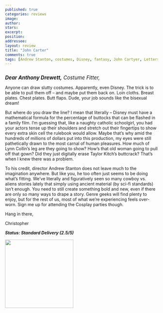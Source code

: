 ```yaml
---
published: true
categories: reviews
image:
author: 
stars: 
excerpt: 
position: 
addressee: 
layout: review
title: "John Carter"
comments: true
tags: [Andrew Stanton, costumes, Disney, fantasy, John Cartyer, Letters, Lynn Collins, sci-fi, sexy, Taylor Kitch]
---
```

<div><p><span class="full-image-block ssNonEditable"><span><img src="http://static.squarespace.com/static/5005f6bcc4aa41161b33e89e/5329cf1fe4b07c068ebf74de/5329cf1fe4b07c068ebf74fe/1336620430447/johncarter.jpg" alt="" /></span></span></p>
<p><span style="font-size:120%;"><em><strong>Dear Anthony Drewett,</strong> Costume Fitter,</em></span></p>
<p>Anyone can draw slutty costumes. Apparently, even Disney. The trick is to be able to pull them off &ndash; and maybe put them back on. Loin cloths. Breast plates. Chest plates. Butt flaps. Dude, your job sounds like the bisexual dream!</p>
<p>But where do you draw the line? I mean that literally &ndash; Disney must have a mathematical formula for the percentage of buttocks that can be flashed in a family film.  I&rsquo;m guessing that, like a naughty catholic schoolgirl, you had your actors tense up their shoulders and stretch out their fingertips to show every extra skin cell the rulebook would allow. Maybe that&rsquo;s why amid the hundreds of millions of dollars put into this production, my eyes were still pathetically drawn to the most carnal of human pleasures. How much of Lynn Collin&rsquo;s leg are they going to show? How&rsquo;s that old woman going to pull off that gown? Did they just digitally erase Taylor Kitch&rsquo;s buttcrack? That&rsquo;s when I knew there was a problem.</p>
<p>To his credit, director Andrew Stanton does not leave much to the imagination anywhere. But like you, he too often just seems to be doing what&rsquo;s fitting. We&rsquo;ve literally and figuratively seen so many cowboy vs. aliens stories lately that simply using ancient material (by sci-fi standards) isn&rsquo;t enough. You need to still create something bold and new, even if there are only so many ways to drape a story. Genre geeks will find plenty to enjoy, but for the rest of us, most of what we&rsquo;re experiencing feels over-worn. Sign me up for attending the Cosplay parties though.</p>
<p>Hang in there,</p>
<p>Christopher</p>
<p><strong><em>Status: Standard Delivery (2.5/5)</em></strong></p>
<p><strong><em><span class="full-image-block ssNonEditable"><span><a href="/letters/2012/3/9/john-carter.html"><img style="width:225px;" src="http://static.squarespace.com/static/5005f6bcc4aa41161b33e89e/5329cf1fe4b07c068ebf74de/5329cf20e4b07c068ebf7bf9/1343245454095/Rent-it-on-Zip.png" alt="" /></a></span></span><br /></em></strong></p></div>
